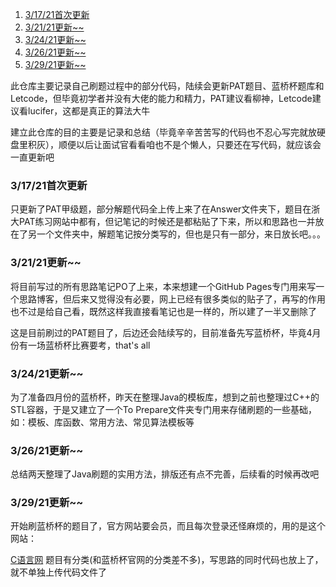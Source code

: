1. [3/17/21首次更新](#31721首次更新)
2. [3/21/21更新~~](#32121更新)
3. [3/24/21更新~~](#32421更新)
4. [3/26/21更新~~](#32621更新)
5. [3/29/21更新~~](#32921更新)

此仓库主要记录自己刷题过程中的部分代码，陆续会更新PAT题目、蓝桥杯题库和Letcode，但毕竟初学者并没有大佬的能力和精力，PAT建议看柳神，Letcode建议看lucifer，这都是真正的算法大牛

建立此仓库的目的主要是记录和总结（毕竟辛辛苦苦写的代码也不忍心写完就放硬盘里积灰），顺便以后让面试官看看咱也不是个懒人，只要还在写代码，就应该会一直更新吧

### 3/17/21首次更新

只更新了PAT甲级题，部分解题代码全上传上来了在Answer文件夹下，题目在浙大PAT练习网站中都有，但记笔记的时候还是都粘贴了下来，所以和思路也一并放在了另一个文件夹中，解题笔记按分类写的，但也是只有一部分，来日放长吧。。。

### 3/21/21更新~~

将目前写过的所有思路笔记PO了上来，本来想建一个GitHub Pages专门用来写一个思路博客，但后来又觉得没有必要，网上已经有很多类似的贴子了，再写的作用也不过是给自己看，既然这样我直接看笔记也是一样的，所以建了一半又删除了

这是目前刷过的PAT题目了，后边还会陆续写的，目前准备先写蓝桥杯，毕竟4月份有一场蓝桥杯比赛要考，that's all

### 3/24/21更新~~

为了准备四月份的蓝桥杯，昨天在整理Java的模板库，想到之前也整理过C++的STL容器，于是又建立了一个To Prepare文件夹专门用来存储刷题的一些基础，如：模板、库函数、常用方法、常见算法模板等

### 3/26/21更新~~

总结两天整理了Java刷题的实用方法，排版还有点不完善，后续看的时候再改吧

### 3/29/21更新~~

开始刷蓝桥杯的题目了，官方网站要会员，而且每次登录还怪麻烦的，用的是这个网站：

[C语言网](https://www.dotcpp.com/oj/problemset.php?page=1&mark=6) 题目有分类(和蓝桥杯官网的分类差不多)，写思路的同时代码也放上了，就不单独上传代码文件了
